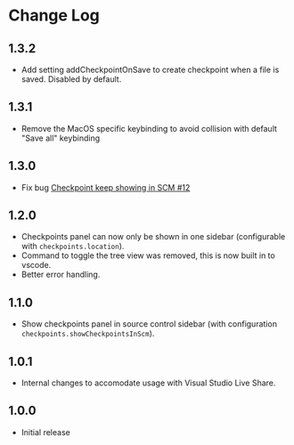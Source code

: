 # Change Log

## 1.3.2
- Add setting addCheckpointOnSave to create checkpoint when a file is saved. Disabled by default.

## 1.3.1
- Remove the MacOS specific keybinding to avoid collision with default "Save all" keybinding

## 1.3.0
- Fix bug [Checkpoint keep showing in SCM #12](https://github.com/micnil/vscode-checkpoints/issues/12)

## 1.2.0
- Checkpoints panel can now only be shown in one sidebar (configurable with `checkpoints.location`).
- Command to toggle the tree view was removed, this is now built in to vscode.
- Better error handling.

## 1.1.0
- Show checkpoints panel in source control sidebar (with configuration `checkpoints.showCheckpointsInScm`).

## 1.0.1
- Internal changes to accomodate usage with Visual Studio Live Share.

## 1.0.0
- Initial release